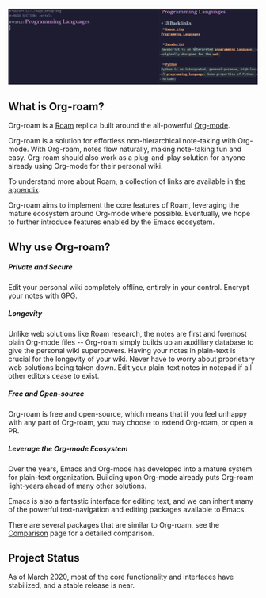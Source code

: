 ![org-roam][org-roam-intro-image]

## What is Org-roam?

Org-roam is a [Roam][roamresearch] replica built around the
all-powerful [Org-mode][org].

Org-roam is a solution for effortless non-hierarchical note-taking
with Org-mode. With Org-roam, notes flow naturally, making note-taking
fun and easy. Org-roam should also work as a plug-and-play solution
for anyone already using Org-mode for their personal wiki.

To understand more about Roam, a collection of links are available in
[the appendix](notetaking_workflow.md).

Org-roam aims to implement the core features of Roam, leveraging the
mature ecosystem around Org-mode where possible. Eventually, we hope
to further introduce features enabled by the Emacs ecosystem.

## Why use Org-roam?

##### Private and Secure

Edit your personal wiki completely offline, entirely in your control.
Encrypt your notes with GPG.

##### Longevity

Unlike web solutions like Roam research, the notes are first and
foremost plain Org-mode files -- Org-roam simply builds up an
auxilliary database to give the personal wiki superpowers. Having your
notes in plain-text is crucial for the longevity of your wiki. Never
have to worry about proprietary web solutions being taken down. Edit
your plain-text notes in notepad if all other editors cease to exist.

##### Free and Open-source

Org-roam is free and open-source, which means that if you feel unhappy
with any part of Org-roam, you may choose to extend Org-roam, or open
a PR.

##### Leverage the Org-mode Ecosystem

Over the years, Emacs and Org-mode has developed into a mature system
for plain-text organization. Building upon Org-mode already puts
Org-roam light-years ahead of many other solutions.

Emacs is also a fantastic interface for editing text, and we can
inherit many of the powerful text-navigation and editing packages
available to Emacs.

There are several packages that are similar to Org-roam, see the
[Comparison](comparison.md) page for a detailed comparison.

## Project Status

As of March 2020, most of the core functionality and interfaces have
stabilized, and a stable release is near.

[org-roam-intro-image]: images/org-roam-intro.png
[roamresearch]: https://www.roamresearch.com/
[org]: https://orgmode.org/
